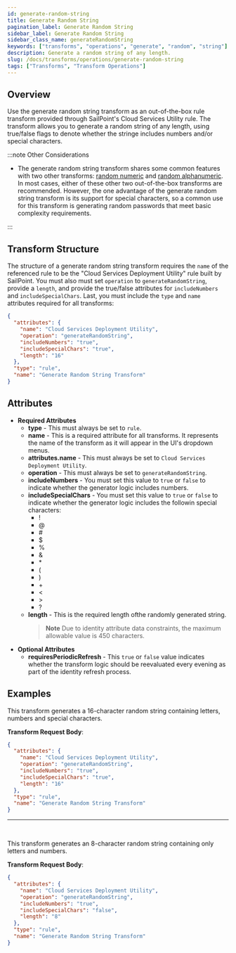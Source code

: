 ```yaml
---
id: generate-random-string
title: Generate Random String
pagination_label: Generate Random String
sidebar_label: Generate Random String
sidebar_class_name: generateRandomString
keywords: ["transforms", "operations", "generate", "random", "string"]
description: Generate a random string of any length.
slug: /docs/transforms/operations/generate-random-string
tags: ["Transforms", "Transform Operations"]
---
```


## Overview

Use the generate random string transform as an out-of-the-box rule transform
provided through SailPoint's Cloud Services Utility rule. The transform allows
you to generate a random string of any length, using true/false flags to denote
whether the stringe includes numbers and/or special characters.

:::note Other Considerations

- The generate random string transform shares some common features with two
  other transforms: [random numeric](./random-numeric.md) and
  [random alphanumeric](./random-alphanumeric.md). In most cases, either of
  these other two out-of-the-box transforms are recommended. However, the one
  advantage of the generate random string transform is its support for special
  characters, so a common use for this transform is generating random passwords
  that meet basic complexity requirements.

:::

## Transform Structure

The structure of a generate random string transform requires the `name` of the
referenced rule to be the "Cloud Services Deployment Utility" rule built by
SailPoint. You must also must set `operation` to `generateRandomString`, provide
a `length`, and provide the true/false attributes for `includeNumbers` and
`includeSpecialChars`. Last, you must include the `type` and `name` attributes
required for all transforms:

```json
{
  "attributes": {
    "name": "Cloud Services Deployment Utility",
    "operation": "generateRandomString",
    "includeNumbers": "true",
    "includeSpecialChars": "true",
    "length": "16"
  },
  "type": "rule",
  "name": "Generate Random String Transform"
}
```

## Attributes

- **Required Attributes**
  - **type** - This must always be set to `rule`.
  - **name** - This is a required attribute for all transforms. It represents
    the name of the transform as it will appear in the UI's dropdown menus.
  - **attributes.name** - This must always be set to
    `Cloud Services Deployment Utility`.
  - **operation** - This must always be set to `generateRandomString`.
  - **includeNumbers** - You must set this value to `true` or `false` to
    indicate whether the generator logic includes numbers.
  - **includeSpecialChars** - You must set this value to `true` or `false` to
    indicate whether the generator logic includes the followin special
    characters:
    - !
    - @
    - \#
    - \$
    - %
    - &
    - \*
    - (
    - )
    - \+
    - <
    - \>
    - ?
  - **length** - This is the required length ofthe randomly generated string.
    > **Note** Due to identity attribute data constraints, the maximum allowable
    > value is 450 characters.
- **Optional Attributes**
  - **requiresPeriodicRefresh** - This `true` or `false` value indicates whether
    the transform logic should be reevaluated every evening as part of the
    identity refresh process.

## Examples

This transform generates a 16-character random string containing letters,
numbers and special characters.

**Transform Request Body**:

```json
{
  "attributes": {
    "name": "Cloud Services Deployment Utility",
    "operation": "generateRandomString",
    "includeNumbers": "true",
    "includeSpecialChars": "true",
    "length": "16"
  },
  "type": "rule",
  "name": "Generate Random String Transform"
}
```

---

<p>&nbsp;</p>

This transform generates an 8-character random string containing only letters
and numbers.

**Transform Request Body**:

```json
{
  "attributes": {
    "name": "Cloud Services Deployment Utility",
    "operation": "generateRandomString",
    "includeNumbers": "true",
    "includeSpecialChars": "false",
    "length": "8"
  },
  "type": "rule",
  "name": "Generate Random String Transform"
}
```
